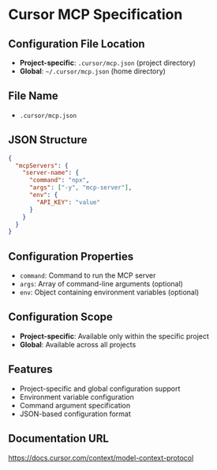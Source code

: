 # Cursor MCP Specification

## Configuration File Location
- **Project-specific**: `.cursor/mcp.json` (project directory)
- **Global**: `~/.cursor/mcp.json` (home directory)

## File Name
- `.cursor/mcp.json`

## JSON Structure
```json
{
  "mcpServers": {
    "server-name": {
      "command": "npx",
      "args": ["-y", "mcp-server"],
      "env": {
        "API_KEY": "value"
      }
    }
  }
}
```

## Configuration Properties
- `command`: Command to run the MCP server
- `args`: Array of command-line arguments (optional)
- `env`: Object containing environment variables (optional)

## Configuration Scope
- **Project-specific**: Available only within the specific project
- **Global**: Available across all projects

## Features
- Project-specific and global configuration support
- Environment variable configuration
- Command argument specification
- JSON-based configuration format

## Documentation URL
https://docs.cursor.com/context/model-context-protocol